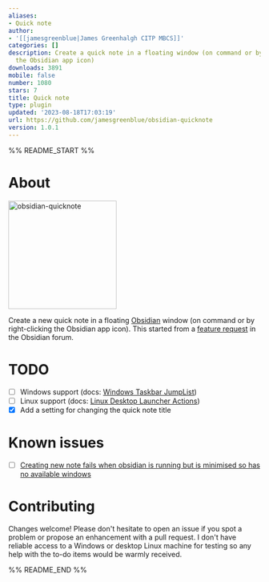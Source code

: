 ```yaml
---
aliases:
- Quick note
author:
- '[[jamesgreenblue|James Greenhalgh CITP MBCS]]'
categories: []
description: Create a quick note in a floating window (on command or by right-clicking
  the Obsidian app icon)
downloads: 3891
mobile: false
number: 1080
stars: 7
title: Quick note
type: plugin
updated: '2023-08-18T17:03:19'
url: https://github.com/jamesgreenblue/obsidian-quicknote
version: 1.0.1
---
```


%% README_START %%

# About
<img width="216" alt="obsidian-quicknote" src="https://github.com/jamesgreenblue/obsidian-quicknote/assets/6577312/6b5b1bc7-e8e5-4e05-ba80-9f0318193947">

Create a new quick note in a floating [Obsidian](https://obsidian.md) window (on command or by right-clicking the Obsidian app icon). This started from a [feature request](https://forum.obsidian.md/t/create-new-note-from-right-clicking-app-icon/63210) in the Obsidian forum.

# TODO
- [ ] Windows support (docs: [Windows Taskbar JumpList](https://www.electronjs.org/docs/latest/tutorial/windows-taskbar))
- [ ] Linux support (docs: [Linux Desktop Launcher Actions](https://www.electronjs.org/docs/latest/tutorial/linux-desktop-actions))
- [x] Add a setting for changing the quick note title

# Known issues

- [ ] [Creating new note fails when obsidian is running but is minimised so has no available windows](https://forum.obsidian.md/t/macos-creating-new-note-fails-when-obsidian-is-running-but-minimized-closed/51597)

# Contributing

Changes welcome! Please don't hesitate to open an issue if you spot a problem or propose an enhancement with a pull request. I don't have reliable access to a Windows or desktop Linux machine for testing so any help with the to-do items would be warmly received.


%% README_END %%